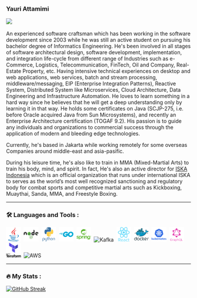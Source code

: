 ### Yauri Attamimi

<div id="header">
  <img src="https://media.giphy.com/media/fwWN1z5x11VaLEqMdD/giphy.gif" width="100"/>
</div>

An experienced software craftsman which has been working in the software development since 2003 while he was still an active student on pursuing his bachelor degree of Informatics Engineering. He's been involved in all stages of software architectural design, software development, implementation, and integration life-cycle from different range of Industries such as e-Commerce, Logistics, Telecommunication, FinTech, Oil and Company, Real-Estate Property, etc. Having intensive technical experiences on desktop and web applications, web services, batch and stream processing, middleware/messaging, EIP (Enterprise Integration Patterns), Reactive System, Distributed System like Microservices, Cloud Architecture, Data Engineering and Infrastructure Automation. He loves to learn something in a hard way since he believes that he will get a deep understanding only by learning it in that way. He holds some certificates on Java (SCJP-275, i.e. before Oracle acquired Java from Sun Microsystems), and recently an Enterprise Architecture certification (TOGAF 9.2). His passion is to guide any individuals and organizations to commercial success through the application of modern and bleeding edge technologies.

Currently, he's based in Jakarta while working remotely for some overseas Companies around middle-east and asia-pasific.

During his leisure time, he's also like to train in MMA (Mixed-Martial Arts) to train his body, mind, and spirit. 
In fact, He's also an active director for [ISKA Indonesia](https://iskaindonesia.com) which is an official organization that runs under international ISKA to serves as the world’s most well recognized sanctioning and regulatory body for combat sports and competitive martial arts such as Kickboxing, Muaythai, Sanda, MMA, and Freestyle Boxing.

---

### :hammer_and_wrench: Languages and Tools :

<div>
  <img src="https://github.com/devicons/devicon/blob/master/icons/java/java-original.svg" title="Java" alt="Java" width="40" height="40" />&nbsp;
  <img src="https://github.com/devicons/devicon/blob/master/icons/nodejs/nodejs-original-wordmark.svg" title="NodeJS" alt="NodeJS" width="40" height="40" />&nbsp;
  <img src="https://github.com/devicons/devicon/blob/master/icons/python/python-original-wordmark.svg" title="Python" alt="Python" width="40" height="40" />&nbsp;
  <img src="https://github.com/devicons/devicon/blob/master/icons/go/go-original-wordmark.svg" title="Go" alt="Go" width="40" height="40" />&nbsp;
  <img src="https://github.com/devicons/devicon/blob/master/icons/spring/spring-original-wordmark.svg" title="Spring" alt="Spring" width="40" height="40" />&nbsp;
  <img src="https://cdn.jsdelivr.net/gh/devicons/devicon/icons/apachekafka/apachekafka-original.svg" title="Kafka" alt="Kafka" width="40" height="40" />&nbsp;
  <img src="https://github.com/devicons/devicon/blob/master/icons/react/react-original-wordmark.svg" title="React" alt="React" width="40" height="40" />&nbsp;
  <img src="https://github.com/devicons/devicon/blob/master/icons/docker/docker-original-wordmark.svg" title="Docker" alt="Docker" width="40" height="40" />&nbsp;
  <img src="https://github.com/devicons/devicon/blob/master/icons/kubernetes/kubernetes-plain-wordmark.svg" title="K8s" alt="K8s" width="40" height="40" />&nbsp;
  <img src="https://github.com/devicons/devicon/blob/master/icons/graphql/graphql-plain-wordmark.svg" title="GraphQL" alt="GraphQL" width="40" height="40" />&nbsp;
  <img src="https://github.com/devicons/devicon/blob/master/icons/terraform/terraform-original-wordmark.svg" title="Terraform" alt="Terraform" width="40" height="40"/>&nbsp;
  <img src="https://cdn.jsdelivr.net/gh/devicons/devicon/icons/amazonwebservices/amazonwebservices-plain-wordmark.svg" title="AWS" alt="AWS" width="55" height="45" />&nbsp;
</div>

---

### :fire: My Stats :

[![GitHub Streak](https://streak-stats.demolab.com/?user=yauritux&theme=dark&background=000000)](https://git.io/streak-stats)
